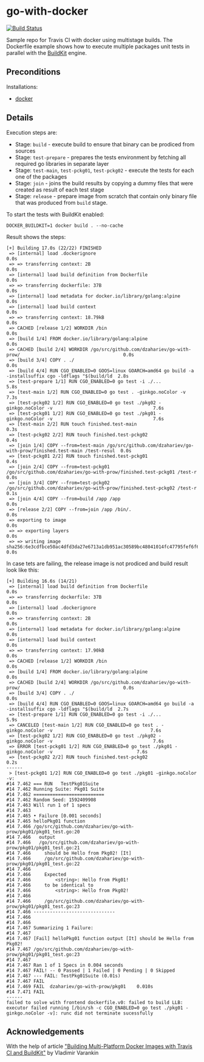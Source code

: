 # go-with-docker

[![Build Status](https://travis-ci.org/dzahariev/go-with-docker.svg?branch=master)](https://travis-ci.org/dzahariev/go-with-docker)

Sample repo for Travis CI with docker using multistage builds. 
The Dockerfile example shows how to execute multiple packages unit tests in parallel with the [BuildKit](https://docs.docker.com/develop/develop-images/build_enhancements/) engine.

## Preconditions

Installations:

- [docker](https://docs.docker.com/get-docker/)

## Details

Execution steps are:
 - Stage: `build` - execute build to ensure that binary can be prodiced from sources
 - Stage: `test-prepare` - prepares the tests environment by fetching all required go libraries in separate layer
 - Stage: `test-main`, `test-pckg01`, `test-pckg02` - execute the tests for each one of the packages
 - Stage: `join` - joins the build results by copying a dummy files that were created as result of each test stage
 - Stage: `release` - prepare image from scratch that contain only binary file that was produced from `build` stage.

To start the tests with BuildKit enabled:
```
DOCKER_BUILDKIT=1 docker build . --no-cache
```
Result shows the steps:
```
[+] Building 17.0s (22/22) FINISHED                                                                                 
 => [internal] load .dockerignore                                                                              0.0s
 => => transferring context: 2B                                                                                0.0s
 => [internal] load build definition from Dockerfile                                                           0.0s
 => => transferring dockerfile: 37B                                                                            0.0s
 => [internal] load metadata for docker.io/library/golang:alpine                                               0.0s
 => [internal] load build context                                                                              0.0s
 => => transferring context: 18.79kB                                                                           0.0s
 => CACHED [release 1/2] WORKDIR /bin                                                                          0.0s
 => [build 1/4] FROM docker.io/library/golang:alpine                                                           0.0s
 => CACHED [build 2/4] WORKDIR /go/src/github.com/dzahariev/go-with-prow/                                      0.0s
 => [build 3/4] COPY . ./                                                                                      0.0s
 => [build 4/4] RUN CGO_ENABLED=0 GOOS=linux GOARCH=amd64 go build -a -installsuffix cgo -ldflags "$(build/ld  2.8s
 => [test-prepare 1/1] RUN CGO_ENABLED=0 go test -i ./...                                                      5.8s
 => [test-main 1/2] RUN CGO_ENABLED=0 go test . -ginkgo.noColor -v                                             7.3s
 => [test-pckg02 1/2] RUN CGO_ENABLED=0 go test ./pkg02 -ginkgo.noColor -v                                     7.6s
 => [test-pckg01 1/2] RUN CGO_ENABLED=0 go test ./pkg01 -ginkgo.noColor -v                                     7.6s
 => [test-main 2/2] RUN touch finished.test-main                                                               0.3s 
 => [test-pckg02 2/2] RUN touch finished.test-pckg02                                                           0.4s 
 => [join 1/4] COPY --from=test-main /go/src/github.com/dzahariev/go-with-prow/finished.test-main /test-resul  0.0s 
 => [test-pckg01 2/2] RUN touch finished.test-pckg01                                                           0.4s
 => [join 2/4] COPY --from=test-pckg01 /go/src/github.com/dzahariev/go-with-prow/finished.test-pckg01 /test-r  0.0s 
 => [join 3/4] COPY --from=test-pckg02 /go/src/github.com/dzahariev/go-with-prow/finished.test-pckg02 /test-r  0.1s 
 => [join 4/4] COPY --from=build /app /app                                                                     0.0s 
 => [release 2/2] COPY --from=join /app /bin/.                                                                 0.0s
 => exporting to image                                                                                         0.0s
 => => exporting layers                                                                                        0.0s
 => => writing image sha256:6e3cdfbce50ac4dfd3da27e6713a1db951ac30589bc48041014fc47795fef6f6                   0.0s
```

In case tets are failing, the release image is not prodiced and build result look like this:
```
[+] Building 16.6s (14/21)                                                                                          
 => [internal] load build definition from Dockerfile                                                           0.0s
 => => transferring dockerfile: 37B                                                                            0.0s
 => [internal] load .dockerignore                                                                              0.0s
 => => transferring context: 2B                                                                                0.0s
 => [internal] load metadata for docker.io/library/golang:alpine                                               0.0s
 => [internal] load build context                                                                              0.0s
 => => transferring context: 17.90kB                                                                           0.0s
 => CACHED [release 1/2] WORKDIR /bin                                                                          0.0s
 => [build 1/4] FROM docker.io/library/golang:alpine                                                           0.0s
 => CACHED [build 2/4] WORKDIR /go/src/github.com/dzahariev/go-with-prow/                                      0.0s
 => [build 3/4] COPY . ./                                                                                      0.0s
 => [build 4/4] RUN CGO_ENABLED=0 GOOS=linux GOARCH=amd64 go build -a -installsuffix cgo -ldflags "$(build/ld  2.7s
 => [test-prepare 1/1] RUN CGO_ENABLED=0 go test -i ./...                                                      5.9s
 => CANCELED [test-main 1/2] RUN CGO_ENABLED=0 go test . -ginkgo.noColor -v                                    7.6s
 => [test-pckg02 1/2] RUN CGO_ENABLED=0 go test ./pkg02 -ginkgo.noColor -v                                     7.6s
 => ERROR [test-pckg01 1/2] RUN CGO_ENABLED=0 go test ./pkg01 -ginkgo.noColor -v                               7.6s
 => [test-pckg02 2/2] RUN touch finished.test-pckg02                                                           0.2s 
------                                                                                                              
 > [test-pckg01 1/2] RUN CGO_ENABLED=0 go test ./pkg01 -ginkgo.noColor -v:                                          
#14 7.462 === RUN   TestPkg01Suite                                                                                  
#14 7.462 Running Suite: Pkg01 Suite                                                                                
#14 7.462 ==========================                                                                                
#14 7.462 Random Seed: 1592409908
#14 7.463 Will run 1 of 1 specs
#14 7.463 
#14 7.465 • Failure [0.001 seconds]
#14 7.465 helloPkg01 function
#14 7.466 /go/src/github.com/dzahariev/go-with-prow/pkg01/pkg01_test.go:20
#14 7.466   output
#14 7.466   /go/src/github.com/dzahariev/go-with-prow/pkg01/pkg01_test.go:21
#14 7.466     should be Hello from Pkg02! [It]
#14 7.466     /go/src/github.com/dzahariev/go-with-prow/pkg01/pkg01_test.go:22
#14 7.466 
#14 7.466     Expected
#14 7.466         <string>: Hello from Pkg01!
#14 7.466     to be identical to
#14 7.466         <string>: Hello from Pkg02!
#14 7.466 
#14 7.466     /go/src/github.com/dzahariev/go-with-prow/pkg01/pkg01_test.go:23
#14 7.466 ------------------------------
#14 7.466 
#14 7.466 
#14 7.467 Summarizing 1 Failure:
#14 7.467 
#14 7.467 [Fail] helloPkg01 function output [It] should be Hello from Pkg02! 
#14 7.467 /go/src/github.com/dzahariev/go-with-prow/pkg01/pkg01_test.go:23
#14 7.467 
#14 7.467 Ran 1 of 1 Specs in 0.004 seconds
#14 7.467 FAIL! -- 0 Passed | 1 Failed | 0 Pending | 0 Skipped
#14 7.467 --- FAIL: TestPkg01Suite (0.01s)
#14 7.467 FAIL
#14 7.469 FAIL	dzahariev/go-with-prow/pkg01	0.010s
#14 7.471 FAIL
------
failed to solve with frontend dockerfile.v0: failed to build LLB: executor failed running [/bin/sh -c CGO_ENABLED=0 go test ./pkg01 -ginkgo.noColor -v]: runc did not terminate sucessfully
```
## Acknowledgements

With the help of article ["Building Multi-Platform Docker Images with Travis CI and BuildKit"](https://vladimir.varank.in/notes/2020/01/buildkit-multi-platform-travis-ci/) by Vladimir Varankin  